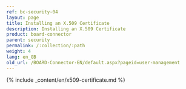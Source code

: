 ```yaml
---
ref: bc-security-04
layout: page
title: Installing an X.509 Certificate
description: Installing an X.509 Certificate
product: board-connector
parent: security
permalink: /:collection/:path
weight: 4
lang: en_GB
old_url: /BOARD-Connector-EN/default.aspx?pageid=user-management
---
```

{% include _content/en/x509-certificate.md %}

